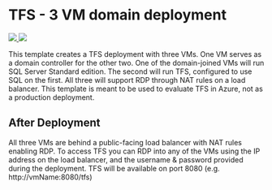 # TFS - 3 VM domain deployment

<a href="https://portal.azure.com/#create/Microsoft.Template/uri/https%3A%2F%2Fraw.githubusercontent.com%2FAzure%2Fazure-quickstart-templates%2Fmaster%2Ftfs-dual-server%2Fazuredeploy.json" target="_blank">
    <img src="http://azuredeploy.net/deploybutton.png"/> 
</a>
<a href="http://armviz.io/#/?load=https%3A%2F%2Fraw.githubusercontent.com%2FAzure%2Fazure-quickstart-templates%2Fmaster%2Ftfs-dual-server%2Fazuredeploy.json" target="_blank">
    <img src="http://armviz.io/visualizebutton.png"/> 
</a>

This template creates a TFS deployment with three VMs. One VM serves as a domain controller for the other two. One of the domain-joined VMs will run SQL Server Standard edition. The second will run TFS, configured to use SQL on the first. All three will support RDP through NAT rules on a load balancer. This template is meant to be used to evaluate TFS in Azure, not as a production deployment.

## After Deployment

All three VMs are behind a public-facing load balancer with NAT rules enabling RDP. To access TFS you can RDP into any of the VMs using the IP address on the load balancer, and the username & password provided during the deployment. TFS will be available on port 8080 (e.g. http://vmName:8080/tfs)
